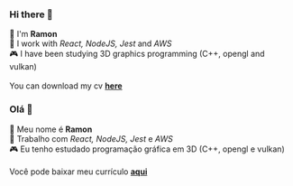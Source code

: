 ### Hi there 👋
🎉 I'm **Ramon**<br>
📌 I work with *React, NodeJS, Jest* and *AWS*<br>
🎮 I have been studying 3D graphics programming (C++, opengl and vulkan)<br/>
<br>
You can download my cv [**here**](https://github.com/souzaramon/aboutme.md/releases/latest/download/cv-webdev-souzaramon.pdf)
<br>
### Olá 👋
🎉 Meu nome é **Ramon**<br>
📌 Trabalho com *React, NodeJS, Jest* e *AWS*<br>
🎮 Eu tenho estudado programação gráfica em 3D (C++, opengl e vulkan)<br/>
<br>
Você pode baixar meu currículo [**aqui**](https://github.com/souzaramon/aboutme.md/releases/latest/download/cv-webdev-souzaramon-ptbr.pdf)
